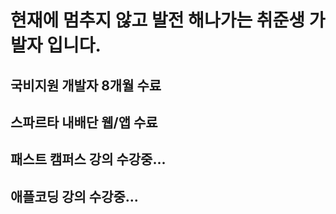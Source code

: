 # 현재에 멈추지 않고 발전 해나가는 취준생 가발자 입니다.
## 국비지원 개발자 8개월 수료
## 스파르타 내배단 웹/앱 수료
## 패스트 캠퍼스 강의 수강중...
## 애플코딩 강의 수강중...

<!--
**BlankCodeStack/BlankCodeStack** is a ✨ _special_ ✨ repository because its `README.md` (this file) appears on your GitHub profile.

Here are some ideas to get you started:

- 🔭 I’m currently working on ...
- 🌱 I’m currently learning ...
- 👯 I’m looking to collaborate on ...
- 🤔 I’m looking for help with ...
- 💬 Ask me about ...
- 📫 How to reach me: ...
- 😄 Pronouns: ...
- ⚡ Fun fact: ...
-->
